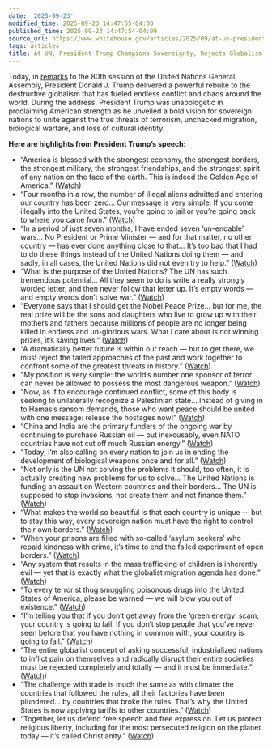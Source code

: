 ```yaml
---
date: '2025-09-23'
modified_time: 2025-09-23 14:47:55-04:00
published_time: 2025-09-23 14:47:54-04:00
source_url: https://www.whitehouse.gov/articles/2025/09/at-un-president-trump-champions-sovereignty-rejects-globalism/
tags: articles
title: At UN, President Trump Champions Sovereignty, Rejects Globalism
---
```

 
Today, in
[remarks](https://x.com/RapidResponse47/status/1970525758855536854) to
the 80th session of the United Nations General Assembly, President
Donald J. Trump delivered a powerful rebuke to the destructive globalism
that has fueled endless conflict and chaos around the world. During the
address, President Trump was unapologetic in proclaiming American
strength as he unveiled a bold vision for sovereign nations to unite
against the true threats of terrorism, unchecked migration, biological
warfare, and loss of cultural identity.

**Here are highlights from President Trump’s speech:**

-   “America is blessed with the strongest economy, the strongest
    borders, the strongest military, the strongest friendships, and the
    strongest spirit of any nation on the face of the earth. This is
    indeed the Golden Age of America.”
    ([Watch](https://x.com/RapidResponse47/status/1970492048580202726))
-   “Four months in a row, the number of illegal aliens admitted and
    entering our country has been zero… Our message is very simple: If
    you come illegally into the United States, you’re going to jail or
    you’re going back to where you came from.”
    ([Watch](https://x.com/RapidResponse47/status/1970493106119155861))
-   “In a period of just seven months, I have ended seven ‘un-endable’
    wars… No President or Prime Minister — and for that matter, no other
    country — has ever done anything close to that… It’s too bad that I
    had to do these things instead of the United Nations doing them —
    and sadly, in all cases, the United Nations did not even try to
    help.”
    ([Watch](https://x.com/RapidResponse47/status/1970494938170249389))
-   “What is the purpose of the United Nations? The UN has such
    tremendous potential… All they seem to do is write a really strongly
    worded letter, and then never follow that letter up. It’s empty
    words — and empty words don’t solve war.”
    ([Watch](https://x.com/RapidResponse47/status/1970494938170249389))
-   “Everyone says that I should get the Nobel Peace Prize… but for me,
    the real prize will be the sons and daughters who live to grow up
    with their mothers and fathers because millions of people are no
    longer being killed in endless and un-glorious wars. What I care
    about is not winning prizes, it’s saving lives.”
    ([Watch](https://x.com/RapidResponse47/status/1970495024522772744))
-   “A dramatically better future is within our reach — but to get
    there, we must reject the failed approaches of the past and work
    together to confront some of the greatest threats in history.”
    ([Watch](https://x.com/RapidResponse47/status/1970496005612413078))
-   “My position is very simple: the world’s number one sponsor of
    terror can never be allowed to possess the most dangerous weapon.”
    ([Watch](https://x.com/RapidResponse47/status/1970495693295902896))
-   “Now, as if to encourage continued conflict, some of this body is
    seeking to unilaterally recognize a Palestinian state… Instead of
    giving in to Hamas’s ransom demands, those who want peace should be
    united with one message: release the hostages now!”
    ([Watch](https://x.com/RapidResponse47/status/1970496014709858351))
-   “China and India are the primary funders of the ongoing war by
    continuing to purchase Russian oil — but inexcusably, even NATO
    countries have not cut off much Russian energy.”
    ([Watch](https://x.com/RapidResponse47/status/1970497379095703779))
-   “Today, I’m also calling on every nation to join us in ending the
    development of biological weapons once and for all.”
    ([Watch](https://x.com/RapidResponse47/status/1970497572331462937))
-   “Not only is the UN not solving the problems it should, too often,
    it is actually creating new problems for us to solve… The United
    Nations is funding an assault on Western countries and their
    borders… The UN is supposed to stop invasions, not create them and
    not finance them.”
    ([Watch](https://x.com/RapidResponse47/status/1970497913987195259))
-   “What makes the world so beautiful is that each country is unique —
    but to stay this way, every sovereign nation must have the right to
    control their own borders.”
    ([Watch](https://x.com/RapidResponse47/status/1970498697927548982))
-   “When your prisons are filled with so-called ‘asylum seekers’ who
    repaid kindness with crime, it’s time to end the failed experiment
    of open borders.”
    ([Watch](https://x.com/RapidResponse47/status/1970499285587259508))
-   “Any system that results in the mass trafficking of children is
    inherently evil — yet that is exactly what the globalist migration
    agenda has done.”
    ([Watch](https://x.com/RapidResponse47/status/1970499911708754187))
-   “To every terrorist thug smuggling poisonous drugs into the United
    States of America, please be warned — we will blow you out of
    existence.”
    ([Watch](https://x.com/RapidResponse47/status/1970500345655669093))
-   “I’m telling you that if you don’t get away from the ‘green energy’
    scam, your country is going to fail. If you don’t stop people that
    you’ve never seen before that you have nothing in common with, your
    country is going to fail.”
    ([Watch](https://x.com/RapidResponse47/status/1970502026627858852))
-   “The entire globalist concept of asking successful, industrialized
    nations to inflict pain on themselves and radically disrupt their
    entire societies must be rejected completely and totally — and it
    must be immediate.”
    ([Watch](https://x.com/RapidResponse47/status/1970503952484520123))
-   “The challenge with trade is much the same as with climate: the
    countries that followed the rules, all their factories have been
    plundered… by countries that broke the rules. That’s why the United
    States is now applying tariffs to other countries.”
    ([Watch](https://x.com/RapidResponse47/status/1970504130725654877))
-   “Together, let us defend free speech and free expression. Let us
    protect religious liberty, including for the most persecuted
    religion on the planet today — it’s called Christianity.”
    ([Watch](https://x.com/RapidResponse47/status/1970504606225481773))
